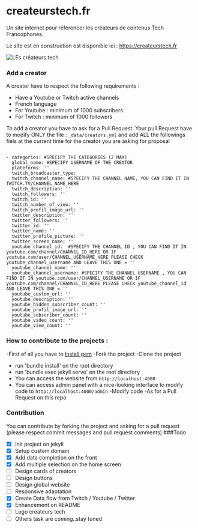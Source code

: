 # createurstech.fr
Un site internet pour référencer les créateurs de contenus Tech Francophones.

Le site est en construction est disponible ici : https://createurstech.fr 

![LEs créateurs tech](https://github.com/anisayari/createurstech.fr/blob/main/banner.png?raw=true)

### Add a creator
A creator have to respect the following requirements :
 - Have a Youtube or Twitch active channels
 - French language
 - For Youtube : minimum of 1000 subscribers
 - For Twitch : minimum of 1000 followers
 
 To add a creator you have to ask for a Pull Request. Your pull Request have to modify ONLY the file : `_data/creators.yml` and add ALL the followings fiels at the current time for the creator you are asking for proposal

```

- categories: #SPECIFY THE CATEGORIES (2 MAX)
  global_name: #SPECIFY USERNAME OF THE CREATOR
  plateforms: ''
  twitch_broadcaster_type: 
  twitch_channel_name: #SPECIFY THE CHANNEL NAME, YOU CAN FIND IT IN TWITCH.TV/CHANNEL_NAME_HERE
  twitch_description: ''
  twitch_followers: ''
  twitch_id: ''
  twitch_number_of_view: ''
  twitch_profil_image_url: ''
  twitter_description: ''
  twitter_followers: ''
  twitter_id: ''
  twitter_name: ''
  twitter_profile_picture: ''
  twitter_screen_name: ''
  youtube_channel_id:  #SPECIFY THE CHANNEL ID , YOU CAN FIND IT IN youtube.com/channel/CHANNEL_ID_HERE OR IF youtube.com/user/CHANNEL_USERNAME_HERE PLEASE CHECK youtube_channel_username AND LEAVE THIS ONE = ''
  youtube_channel_name: ''
  youtube_channel_username: #SPECIFY THE CHANNEL USERNAME , YOU CAN FIND IT IN youtube.com/user/CHANNEL_USERNAME OR IF youtube.com/channel/CHANNEL_ID_HERE PLEASE CHECK youtube_channel_id AND LEAVE THIS ONE = ''
  youtube_custom_url: ''
  youtube_description: ''
  youtube_hidden_subscriber_count: ''
  youtube_profil_image_url: ''
  youtube_subscriber_count: ''
  youtube_video_count: ''
  youtube_view_count: ''

```

### How to contribute to the projects :

-First of all you have to [Install gem](https://jekyllrb.com/docs/installation/)
-Fork the project
-Clone the project
- run 'bundle install' on the root directory
- run 'bundle exec jekyll serve' on the root directory
- You can access the website from `http://localhost:4000`
- You can access admin panel with a nice-looking interface to modify code to `http://localhost:4000/admin`
-Modify code
-As for a Pull Request on this repo


### Contribution
You can contribute by forking the project and asking for a pull request (please respect commit messages and pull request comments)
###Todo
- [x] Init project on jekyll
- [x] Setup custom domain
- [x] Add data completion on the front
- [x] Add multiple selection on the home screen
- [ ] Design cards of creators
- [ ] Design buttons
- [ ] Design global website
- [ ] Responsive adaptation
- [x] Create Data flow from Twitch  / Youtube / Twitter
- [x] Enhancement on README
- [ ] Logo createurs tech
- [ ] Others task are coming..stay tuned
